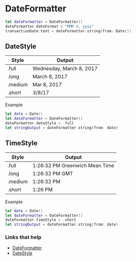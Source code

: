 # DateFormatter

```swift
let dateFormatter = DateFormatter()
dateFormatter.dateFormat = "MMM d, yyyy"
transactionDate.text = dateFormatter.string(from: Date())
```

## DateStyle

|Style   |Output   |
|---|---|
|.full   |Wednesday, March 8, 2017   |
|.long   |March 8, 2017   |
|.medium   |Mar 8, 2017   |
|.short   |3/8/17   |

Example

```swift
let date = Date()
let dateFormatter = DateFormatter()
dateFormatter.dateStyle = .full
let stringOutput = dateFormatter.string(from: date)
```

## TimeStyle

|Style   |Output   |
|---|---|
|.full   |1:26:32 PM Greenwich Mean Time   |
|.long   |1:26:32 PM GMT   |
|.medium   |1:26:32 PM   |
|.short   |1:26 PM   |

Example

```swift
let date = Date()
let dateFormatter = DateFormatter()
dateFormatter.timeStyle = .short
let stringOutput = dateFormatter.string(from: date)
```

### Links that help

- [DateFormatter](https://developer.apple.com/documentation/foundation/dateformatter)
- [DateStyle](https://blog.chrishannah.me/dates-and-dateformatters-in-swift/)
